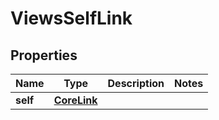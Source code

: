 

# ViewsSelfLink


## Properties

| Name | Type | Description | Notes |
|------------ | ------------- | ------------- | -------------|
|**self** | [**CoreLink**](CoreLink.md) |  |  |



